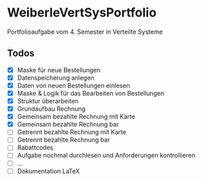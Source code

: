 # WeiberleVertSysPortfolio
Portfolioaufgabe vom 4. Semester in Verteilte Systeme

## Todos
- [x] Maske für neue Bestellungen
- [x] Datenspeicherung anlegen
- [x] Daten von neuen Bestellungen einlesen
- [x] Maske & Logik für das Bearbeiten von Bestellungen
- [x] Struktur überarbeiten
- [x] Grundaufbau Rechnung
- [x] Gemeinsam bezahlte Rechnung mit Karte
- [x] Gemeinsam bezahlte Rechnung bar
- [ ] Getrennt bezahlte Rechnung mit Karte
- [ ] Getrennt bezahlte Rechnung bar
- [ ] Rabattcodes
- [ ] Aufgabe nochmal durchlesen und Anforderungen kontrollieren
- [ ] ...
- [ ] Dokumentation LaTeX
